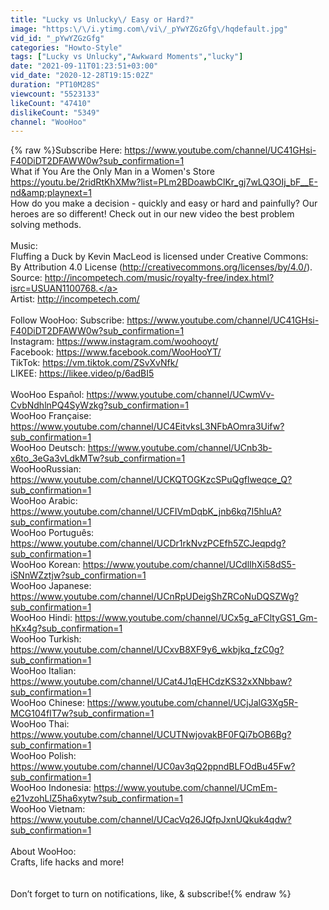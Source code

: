 ```yaml
---
title: "Lucky vs Unlucky\/ Easy or Hard?"
image: "https:\/\/i.ytimg.com\/vi\/_pYwYZGzGfg\/hqdefault.jpg"
vid_id: "_pYwYZGzGfg"
categories: "Howto-Style"
tags: ["Lucky vs Unlucky","Awkward Moments","lucky"]
date: "2021-09-11T01:23:51+03:00"
vid_date: "2020-12-28T19:15:02Z"
duration: "PT10M28S"
viewcount: "5523133"
likeCount: "47410"
dislikeCount: "5349"
channel: "WooHoo"
---
```

{% raw %}Subscribe Here: <a rel="nofollow" target="blank" href="https://www.youtube.com/channel/UC41GHsi-F40DiDT2DFAWW0w?sub_confirmation=1">https://www.youtube.com/channel/UC41GHsi-F40DiDT2DFAWW0w?sub_confirmation=1</a><br />What if You Are the Only Man in a Women's Store <a rel="nofollow" target="blank" href="https://youtu.be/2ridRtKhXMw?list=PLm2BDoawbClKr_gj7wLQ3OIj_bF__E-nd&amp;playnext=1">https://youtu.be/2ridRtKhXMw?list=PLm2BDoawbClKr_gj7wLQ3OIj_bF__E-nd&amp;playnext=1</a><br />How do you make a decision - quickly and easy or hard and painfully?  Our heroes are so different!  Check out in our new video the best problem solving methods.<br /><br />Musiс:  <br />Fluffing a Duck by Kevin MacLeod is licensed under Creative Commons:<br />By Attribution 4.0 License (<a rel="nofollow" target="blank" href="http://creativecommons.org/licenses/by/4.0/).">http://creativecommons.org/licenses/by/4.0/).</a><br />Source: <a rel="nofollow" target="blank" href="http://incompetech.com/music/royalty-free/index.html?isrc=USUAN1100768.">http://incompetech.com/music/royalty-free/index.html?isrc=USUAN1100768.</a><br />Artist: <a rel="nofollow" target="blank" href="http://incompetech.com/">http://incompetech.com/</a><br /><br />Follow WooHoo:                                                                                                                                                         Subscribe: <a rel="nofollow" target="blank" href="https://www.youtube.com/channel/UC41GHsi-F40DiDT2DFAWW0w?sub_confirmation=1">https://www.youtube.com/channel/UC41GHsi-F40DiDT2DFAWW0w?sub_confirmation=1</a>                           <br />Instagram: <a rel="nofollow" target="blank" href="https://www.instagram.com/woohooyt/">https://www.instagram.com/woohooyt/</a> <br />Facebook: <a rel="nofollow" target="blank" href="https://www.facebook.com/WooHooYT/">https://www.facebook.com/WooHooYT/</a> <br />TikTok: <a rel="nofollow" target="blank" href="https://vm.tiktok.com/ZSvXvNfk/">https://vm.tiktok.com/ZSvXvNfk/</a><br />LIKEE: <a rel="nofollow" target="blank" href="https://likee.video/p/6adBI5">https://likee.video/p/6adBI5</a><br /><br />WooHoo Español: <a rel="nofollow" target="blank" href="https://www.youtube.com/channel/UCwmVv-CvbNdhlnPQ4SyWzkg?sub_confirmation=1">https://www.youtube.com/channel/UCwmVv-CvbNdhlnPQ4SyWzkg?sub_confirmation=1</a> <br />WooHoo Française: <a rel="nofollow" target="blank" href="https://www.youtube.com/channel/UC4EitvksL3NFbAOmra3Uifw?sub_confirmation=1">https://www.youtube.com/channel/UC4EitvksL3NFbAOmra3Uifw?sub_confirmation=1</a> <br />WooHoo Deutsch: <a rel="nofollow" target="blank" href="https://www.youtube.com/channel/UCnb3b-x6to_3eGa3vLdkMTw?sub_confirmation=1">https://www.youtube.com/channel/UCnb3b-x6to_3eGa3vLdkMTw?sub_confirmation=1</a> <br />WooHooRussian: <a rel="nofollow" target="blank" href="https://www.youtube.com/channel/UCKQTOGKzcSPuQgflweqce_Q?sub_confirmation=1">https://www.youtube.com/channel/UCKQTOGKzcSPuQgflweqce_Q?sub_confirmation=1</a> <br />WooHoo Arabic: <a rel="nofollow" target="blank" href="https://www.youtube.com/channel/UCFIVmDqbK_jnb6kq7I5hluA?sub_confirmation=1">https://www.youtube.com/channel/UCFIVmDqbK_jnb6kq7I5hluA?sub_confirmation=1</a> <br />WooHoo Português: <a rel="nofollow" target="blank" href="https://www.youtube.com/channel/UCDr1rkNvzPCEfh5ZCJeqpdg?sub_confirmation=1">https://www.youtube.com/channel/UCDr1rkNvzPCEfh5ZCJeqpdg?sub_confirmation=1</a> <br />WooHoo Korean: <a rel="nofollow" target="blank" href="https://www.youtube.com/channel/UCdlIhXi58dS5-iSNnWZztjw?sub_confirmation=1">https://www.youtube.com/channel/UCdlIhXi58dS5-iSNnWZztjw?sub_confirmation=1</a> <br />WooHoo Japanese: <a rel="nofollow" target="blank" href="https://www.youtube.com/channel/UCnRpUDeigShZRCoNuDQSZWg?sub_confirmation=1">https://www.youtube.com/channel/UCnRpUDeigShZRCoNuDQSZWg?sub_confirmation=1</a> <br />WooHoo Hindi: <a rel="nofollow" target="blank" href="https://www.youtube.com/channel/UCx5g_aFCltyGS1_Gm-hKx4g?sub_confirmation=1">https://www.youtube.com/channel/UCx5g_aFCltyGS1_Gm-hKx4g?sub_confirmation=1</a> <br />WooHoo Turkish: <a rel="nofollow" target="blank" href="https://www.youtube.com/channel/UCxvB8XF9y6_wkbjkq_fzC0g?sub_confirmation=1">https://www.youtube.com/channel/UCxvB8XF9y6_wkbjkq_fzC0g?sub_confirmation=1</a><br />WooHoo Italian: <a rel="nofollow" target="blank" href="https://www.youtube.com/channel/UCat4J1qEHCdzKS32xXNbbaw?sub_confirmation=1">https://www.youtube.com/channel/UCat4J1qEHCdzKS32xXNbbaw?sub_confirmation=1</a> <br />WooHoo Chinese: <a rel="nofollow" target="blank" href="https://www.youtube.com/channel/UCjJalG3Xg5R-MCG104fIT7w?sub_confirmation=1">https://www.youtube.com/channel/UCjJalG3Xg5R-MCG104fIT7w?sub_confirmation=1</a> <br />WooHoo Thai: <a rel="nofollow" target="blank" href="https://www.youtube.com/channel/UCUTNwjovakBF0FQi7bOB6Bg?sub_confirmation=1">https://www.youtube.com/channel/UCUTNwjovakBF0FQi7bOB6Bg?sub_confirmation=1</a> <br />WooHoo Polish: <a rel="nofollow" target="blank" href="https://www.youtube.com/channel/UC0av3qQ2ppndBLFOdBu45Fw?sub_confirmation=1">https://www.youtube.com/channel/UC0av3qQ2ppndBLFOdBu45Fw?sub_confirmation=1</a> <br />WooHoo Indonesia: <a rel="nofollow" target="blank" href="https://www.youtube.com/channel/UCmEm-e21vzohLlZ5ha6xytw?sub_confirmation=1">https://www.youtube.com/channel/UCmEm-e21vzohLlZ5ha6xytw?sub_confirmation=1</a> <br />WooHoo Vietnam: <a rel="nofollow" target="blank" href="https://www.youtube.com/channel/UCacVq26JQfpJxnUQkuk4qdw?sub_confirmation=1">https://www.youtube.com/channel/UCacVq26JQfpJxnUQkuk4qdw?sub_confirmation=1</a> <br /><br />About WooHoo: <br />Crafts, life hacks and more!<br /><br /><br />Don’t forget to turn on notifications, like, &amp; subscribe!{% endraw %}
